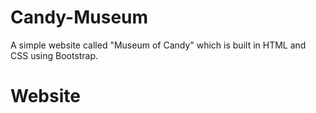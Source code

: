 # Candy-Museum
A simple website called "Museum of Candy" which is built in HTML and CSS using Bootstrap.

# Website
